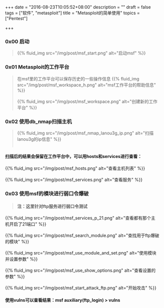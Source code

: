 +++
date = "2016-08-23T10:05:52+08:00"
description = ""
draft = false
tags = ["软件", "metasploit"]
title = "Metasploit的简单使用"
topics = ["Pentest"]

+++


### 0x00 启动
> {{% fluid_img src="/img/post/msf_start.png" alt="启动msf" %}}

### 0x01 Metasploit的工作平台
> 在msf里的工作平台可以保存历史的一些操作信息
{{% fluid_img src="/img/post/msf_workspace_h.png" alt="msf工作平台的帮助信息" %}}
<br /><br />
{{% fluid_img src="/img/post/msf_workspace.png" alt="创建新的工作平台" %}}

### 0x02 使用db_nmap扫描主机
> {{% fluid_img src="/img/post/msf_nmap_lanou3g_ip.png" alt="扫描lanou3g的ip信息" %}}
<br /><br />
#### 扫描后的结果会保留在工作平台中，可以用hosts和services进行查看：
{{% fluid_img src="/img/post/msf_hosts.png" alt="查看主机列表" %}}
<br /><br />
{{% fluid_img src="/img/post/msf_services.png" alt="查看服务" %}}

### 0x03 使用msf的模块进行弱口令爆破
> #### 注：这里针对ftp服务进行弱口令测试
{{% fluid_img src="/img/post/msf_services_p_21.png" alt="查看都有那个主机开启了21端口" %}}
<br /><br />
{{% fluid_img src="/img/post/msf_search_module.png" alt="查找用于ftp爆破的模块" %}}
<br /><br />
{{% fluid_img src="/img/post/msf_use_module_and_set.png" alt="使用模块并设置参数" %}}
<br /><br />
{{% fluid_img src="/img/post/msf_use_show_options.png" alt="查看设置的参数" %}}
<br /><br />
{{% fluid_img src="/img/post/msf_start_attack_ftp.png" alt="开始攻击" %}}
#### 使用vulns可以查看结果：msf auxiliary(ftp_login) > vulns 